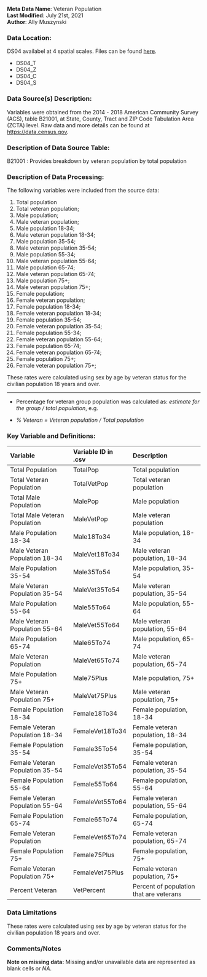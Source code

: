 **Meta Data Name**: Veteran Population  
**Last Modified**: July 21st, 2021  
**Author**: Ally Muszynski  

### Data Location: 
DS04 availabel at 4 spatial scales. Files can be found [here](/data_final).
* DS04_T  
* DS04_Z  
* DS04_C  
* DS04_S  

### Data Source(s) Description:  
Variables were obtained from the 2014 - 2018 American Community Survey (ACS), table B21001, at State, County, Tract and ZIP Code Tabulation Area (ZCTA) level. Raw data and more details can be found at https://data.census.gov.

### Description of Data Source Table:
B21001 : Provides breakdown by veteran population by total population

### Description of Data Processing: 
The following variables were included from the source data:
1. Total population 
2. Total veteran population;
3. Male population;
4. Male veteran population;
5. Male population 18-34;
6. Male veteran population 18-34;
7. Male population 35-54;
8. Male veteran population 35-54;
9. Male population 55-34;
10. Male veteran population 55-64;
11. Male population 65-74;
12. Male veteran population 65-74;
13. Male population 75+;
14. Male veteran population 75+;
15. Female population;
16. Female veteran population;
17. Female population 18-34;
18. Female veteran population 18-34;
19. Female population 35-54;
20. Female veteran population 35-54;
21. Female population 55-34;
22. Female veteran population 55-64;
23. Female population 65-74;
24. Female veteran population 65-74;
25. Female population 75+;
26. Female veteran population 75+;

These rates were calculated using sex by age by veteran status for the civilian population 18 years and over.

----------
  * Percentage for veteran group population was calculated as: *estimate for the group / total population*, e.g.
-  *% Veteran = Veteran population / Total population* 

### Key Variable and Definitions:
| Variable | Variable ID in .csv | Description |
  |:---------|:--------------------|:------------|
  | Total Population  | TotalPop | Total population |
  | Total Veteran Population  | TotalVetPop | Total veteran population |
  | Total Male Population  |  MalePop  | Male population |
  | Total Male Veteran Population  |  MaleVetPop  | Male veteran population |
  | Male Population 18-34   |  Male18To34  | Male population, 18-34 |
  | Male Veteran Population 18-34  |  MaleVet18To34  | Male veteran population, 18-34 |
  | Male Population 35-54  |  Male35To54  | Male population, 35-54 |
  | Male Veteran Population 35-54  |  MaleVet35To54  | Male veteran population, 35-54 |
  | Male Population 55-64 |  Male55To64  | Male population, 55-64 |
  | Male Veteran Population 55-64|  MaleVet55To64  | Male veteran population, 55-64 |
  | Male Population 65-74 |  Male65To74  | Male population, 65-74 |
  | Male Veteran Population |  MaleVet65To74  | Male veteran population, 65-74 |
  | Male Population 75+ |  Male75Plus  | Male population, 75+ |
  | Male Veteran Population 75+  |  MaleVet75Plus  | Male veteran population, 75+ |
  | Female Population 18-34   |  Female18To34  | Female population, 18-34 |
  | Female Veteran Population 18-34  |  FemaleVet18To34  | Female veteran population, 18-34 |
  | Female Population 35-54  |  Female35To54  | Female population, 35-54 |
  | Female Veteran Population 35-54  |  FemaleVet35To54  | Female veteran population, 35-54 |
  | Female Population 55-64 |  Female55To64  | Female population, 55-64 |
  | Female Veteran Population 55-64|  FemaleVet55To64  | Female veteran population, 55-64 |
  | Female Population 65-74 |  Female65To74  | Female population, 65-74|
  | Female Veteran Population |  FemaleVet65To74  | Female veteran population, 65-74 |
  | Female Population 75+ |  Female75Plus  | Female population, 75+ |
  | Female Veteran Population 75+  |  FemaleVet75Plus  | Female veteran population, 75+ |
  | Percent Veteran  |  VetPercent  | Percent of population that are veterans |

### Data Limitations
These rates were calculated using sex by age by veteran status for the civilian population 18 years and over.
  
### Comments/Notes
**Note on missing data:** Missing and/or unavailable data are represented as blank cells or _NA_.
